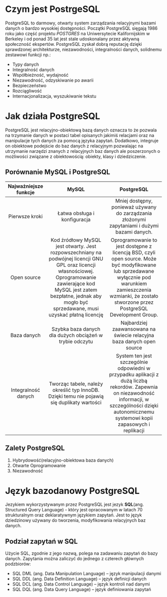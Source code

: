 # Czym jest PostrgeSQL
PostgreSQL to darmowy, otwarty system zarządzania relacyjnymi bazami danych o bardzo wysokiej dostępności. Początki PostgreSQL sięgają 1986 roku jako część projektu _POSTGRES_ na Uniwersytecie Kalifornijskim w Berkeley i od ponad 35 lat jest stale udoskonalany przez aktywną społeczność ekspertów. PostgreSQL zyskał dobrą reputację dzięki sprawdzonej architekturze, niezawodności, integralności danych, solidnemu zestawowi funkcji np.:
* Typy danych
* Integralność danych
* Współbieżność, wydajność
* Niezawodność, odzyskiwanie po awarii
* Bezpieczeństwo
* Rozciągliwość
* Internacjonalizacja, wyszukiwanie tekstu
# Jak działa PostgreSQL
PostgreSQL jest relacyjno-obiektową bazą danych oznacza to że pozwala na trzymanie danych w postaci tabel opisanych jakimiś relacjami oraz na manipulacje tych danych za pomocą języka zapytań. Dodatkowo, integruje on obiektowe podejście do baz danych z relacyjnym pozwalając na utrzymanie narzędzi znanych z relacyjnych baz danych ale poszerzonych o możliwości związane z obiektowością: obiekty, klasy i dziedziczenie. 

## Porównanie MySQL i PostgreSQL

| Najważniejsze funkcje | MySQL | PostgreSQL |
| :-------------------: | :--: | :--------: |
|Pierwsze kroki|Łatwa obsługa i konfiguracja|Mniej dostępny, ponieważ używany do zarządzania złożonymi zapytaniami i dużymi bazami danych.|
|Open source|Kod źródłowy MySQL jest otwarty. Jest rozpowszechniany na podwójnej licencji GNU GPL oraz licencji własnościowej. Oprogramowanie zawierające kod MySQL jest zatem bezpłatne, jednak aby mogło być sprzedawane, musi uzyskać płatną licencję|Oprogramowanie to jest dostępne z licencją BSD, czyli open source. Może być modyfikowane lub sprzedawane wyłącznie pod warunkiem zamieszczenia wzmianki, że zostało stworzone przez PostgreSQL Development Group.|
|Baza danych| Szybka baza danych dla dużych obciążeń w trybie odczytu |Najbardziej zaawansowana na świecie relacyjna baza danych open source|
|Integralność danych|Tworząc tabele, należy określić typ InnoDB. Dzięki temu nie pojawią się duplikaty wartości|System ten jest szczególnie odpowiedni w przypadku aplikacji z dużą liczbą rekordów. Zapewnia on niezawodność informacji, w szczególności dzięki autonomicznemu systemowi kopii zapasowych i replikacji|

## Zalety PostgreSQL
1. Hybrydowość(relacyjno-obiektowa baza danych)
2. Otwarte Oprogramowanie
3. Niezawodność

# Język bazodanowy PostgreSQL
Jezykiem wykorzystywanym przez PostgreSQL jest jezyk **SQL**(ang. Structured Query Language) - który jest opracowanym w latach 70 strukturalnym oraz deklaratywnym językiem zapytań. Jest to język dziedzinowy używany do tworzenia, modyfikowania relacyjnych baz danych. 

## Podział zapytań w SQL
Użycie SQL, zgodnie z jego nazwą, polega na zadawaniu zapytań do bazy danych. Zapytania można zaliczyć do jednego z czterech głównych podzbiorów:

* SQL DML (ang. Data Manipulation Language) – język manipulacji danymi
* SQL DDL (ang. Data Definition Language) – język definicji danych
* SQL DCL (ang. Data Control Language) – język kontroli nad danymi
* SQL DQL (ang. Data Query Language) – język definiowania zapytań
